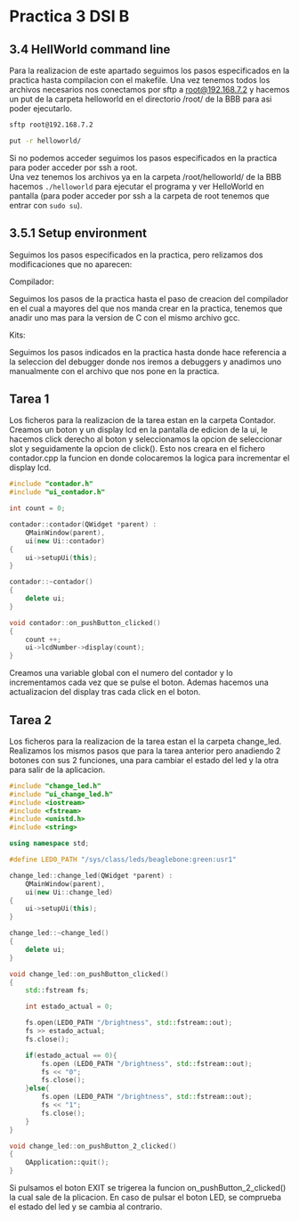 
# Practica 3 DSI B

## 3.4 HellWorld command line

Para la realizacion de este apartado seguimos los pasos especificados en la practica hasta compilacion con el makefile. Una vez tenemos todos los archivos necesarios nos conectamos por sftp a root@192.168.7.2 y hacemos un put de la carpeta helloworld en el directorio /root/ de la BBB para asi poder ejecutarlo.

```bash
sftp root@192.168.7.2

put -r helloworld/
```

Si no podemos acceder seguimos los pasos especificados en la practica para poder acceder por ssh a root.\
Una vez tenemos los archivos ya en la carpeta /root/helloworld/ de la BBB hacemos `./helloworld` para ejecutar el programa y ver HelloWorld en pantalla (para poder acceder por ssh a la carpeta de root tenemos que entrar con `sudo su`). 

## 3.5.1 Setup environment

Seguimos los pasos especificados en la practica, pero relizamos dos modificaciones que no aparecen:

Compilador:

Seguimos los pasos de la practica hasta el paso de creacion del compilador en el cual a mayores del que nos manda crear en la practica, tenemos que anadir uno mas para la version de C con el mismo archivo gcc.

Kits:

Seguimos los pasos indicados en la practica hasta donde hace referencia a la seleccion del debugger donde nos iremos a debuggers y anadimos uno manualmente con el archivo que nos pone en la practica.


## Tarea 1 

Los ficheros para la realizacion de la tarea estan en la carpeta Contador. \
Creamos un boton y un display lcd en la pantalla de edicion de la ui, le hacemos click derecho al boton y seleccionamos la opcion de seleccionar slot y seguidamente la opcion de click(). Esto nos creara en el fichero contador.cpp la funcion en donde colocaremos la logica para incrementar el display lcd.

```cpp
#include "contador.h"
#include "ui_contador.h"

int count = 0;

contador::contador(QWidget *parent) :
    QMainWindow(parent),
    ui(new Ui::contador)
{
    ui->setupUi(this);
}

contador::~contador()
{
    delete ui;
}

void contador::on_pushButton_clicked()
{
    count ++;
    ui->lcdNumber->display(count);
}
```

Creamos una variable global con el numero del contador y lo incrementamos cada vez que se pulse el boton. Ademas hacemos una actualizacion del display tras cada click en el boton.

## Tarea 2 

Los ficheros para la realizacion de la tarea estan el la carpeta change_led.\
Realizamos los mismos pasos que para la tarea anterior pero anadiendo 2 botones con sus 2 funciones, una para cambiar el estado del led y la otra para salir de la aplicacion.

```cpp
#include "change_led.h"
#include "ui_change_led.h"
#include <iostream>
#include <fstream>
#include <unistd.h>
#include <string>

using namespace std;

#define LED0_PATH "/sys/class/leds/beaglebone:green:usr1"

change_led::change_led(QWidget *parent) :
    QMainWindow(parent),
    ui(new Ui::change_led)
{
    ui->setupUi(this);
}

change_led::~change_led()
{
    delete ui;
}

void change_led::on_pushButton_clicked()
{
    std::fstream fs;

    int estado_actual = 0;

    fs.open(LED0_PATH "/brightness", std::fstream::out);
    fs >> estado_actual;
    fs.close();

    if(estado_actual == 0){
        fs.open (LED0_PATH "/brightness", std::fstream::out);
        fs << "0";
        fs.close();
    }else{
        fs.open (LED0_PATH "/brightness", std::fstream::out);
        fs << "1";
        fs.close();
    }
}

void change_led::on_pushButton_2_clicked()
{
    QApplication::quit();
}
```

Si pulsamos el boton EXIT se trigerea la funcion on_pushButton_2_clicked() la cual sale de la plicacion. En caso de pulsar el boton LED, se comprueba el estado del led y se cambia al contrario.
